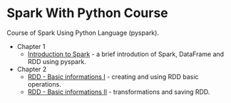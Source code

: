 # Spark With Python Course


Course of Spark Using Python Language (pyspark).

- Chapter 1
    - [Introduction to Spark](/course/101-intro-to-spark.ipynb) - a brief introdution of Spark, DataFrame and RDD using pyspark.
- Chapter 2
    - [RDD - Basic informations I](/course/201-basic-informations-I.ipynb) - creating and using RDD basic operations.
    - [RDD - Basic informations II](/course/202-basic-informations-II.ipynb) - transformations and saving RDD.